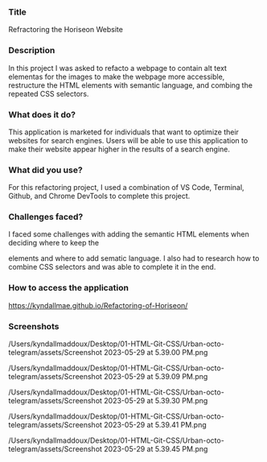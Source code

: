### Title
Refractoring the Horiseon Website

### Description
In this project I was asked to refacto a webpage to contain alt text elementas for the images to make the webpage more accessible, restructure the HTML elements with semantic language, and combing the repeated CSS selectors. 

### What does it do?
This application is marketed for individuals that want to optimize their websites for search engines. Users will be able to use this application to make their website appear higher in the results of a search engine. 

### What did you use?
For this refactoring project, I used a combination of VS Code, Terminal, Github, and Chrome DevTools to complete this project. 

### Challenges faced?
I faced some challenges with adding the semantic HTML elements when deciding where to keep the <div> elements and where to add sematic language. I also had to research how to combine CSS selectors and was able to complete it in the end.

### How to access the application
https://kyndallmae.github.io/Refactoring-of-Horiseon/ 

### Screenshots

/Users/kyndallmaddoux/Desktop/01-HTML-Git-CSS/Urban-octo-telegram/assets/Screenshot 2023-05-29 at 5.39.00 PM.png 

/Users/kyndallmaddoux/Desktop/01-HTML-Git-CSS/Urban-octo-telegram/assets/Screenshot 2023-05-29 at 5.39.09 PM.png

/Users/kyndallmaddoux/Desktop/01-HTML-Git-CSS/Urban-octo-telegram/assets/Screenshot 2023-05-29 at 5.39.30 PM.png

/Users/kyndallmaddoux/Desktop/01-HTML-Git-CSS/Urban-octo-telegram/assets/Screenshot 2023-05-29 at 5.39.41 PM.png

/Users/kyndallmaddoux/Desktop/01-HTML-Git-CSS/Urban-octo-telegram/assets/Screenshot 2023-05-29 at 5.39.45 PM.png 
